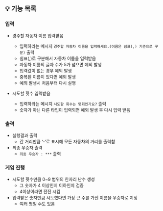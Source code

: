 ## 💡 기능 목록
### 입력

- 경주할 자동차 이름 입력받음
    - 입력하라는 메시지 `경주할 자동차 이름을 입력하세요.(이름은 쉼표(,) 기준으로 구분)` 출력
    - 쉼표(,)로 구분해서 자동차 이름을 입력받음
    - 자동차 이름의 글자 수가 5가 넘으면 예외 발생
    - 입력값이 없는 경우 예외 발생
    - 중복된 이름이 있다면 예외 발생
    - 예외 발생시 처음부터 다시 실행

- 시도할 횟수 입력받음
    - 입력하라는 메시지 `시도할 회수는 몇회인가요?` 출력
    - 숫자가 아닌 다른 타입이 입력되면 예외 발생 후 다시 입력 받음

### 출력

- 실행결과 출력
    - 간 거리만큼 ‘-’로 표시해 모든 자동차의 거리를 출력함
- 최종 우승자 출력
    - `최종 우승자 : ***` 출력

### 게임 진행

- 시도할 횟수만큼 0~9 범위의 한자리 난수 생성
    - 그 숫자가 4 이상인지 이하인지 검증
    - 4이상이라면 전진 시킴
- 입력받은 숫자만큼 시도했다면 가장 큰 수를 가진 이름을 우승자로 지정
    - 여러 명일 수도 있음